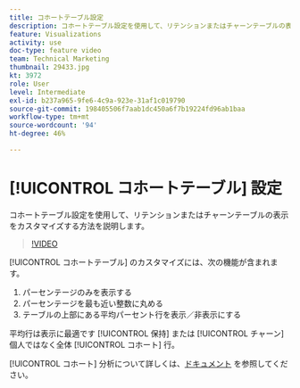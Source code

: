 ```yaml
---
title: コホートテーブル設定
description: コホートテーブル設定を使用して、リテンションまたはチャーンテーブルの表示をカスタマイズする方法を説明します。
feature: Visualizations
activity: use
doc-type: feature video
team: Technical Marketing
thumbnail: 29433.jpg
kt: 3972
role: User
level: Intermediate
exl-id: b237a965-9fe6-4c9a-923e-31af1c019790
source-git-commit: 198405506f7aab1dc450a6f7b19224fd96ab1baa
workflow-type: tm+mt
source-wordcount: '94'
ht-degree: 46%

---
```


# [!UICONTROL コホートテーブル] 設定

コホートテーブル設定を使用して、リテンションまたはチャーンテーブルの表示をカスタマイズする方法を説明します。

>[!VIDEO](https://video.tv.adobe.com/v/29433/?quality=12&learn=on)

[!UICONTROL コホートテーブル] のカスタマイズには、次の機能が含まれます。

1. パーセンテージのみを表示する
1. パーセンテージを最も近い整数に丸める
1. テーブルの上部にある平均パーセント行を表示／非表示にする

平均行は表示に最適です [!UICONTROL 保持] または [!UICONTROL チャーン] 個人ではなく全体 [!UICONTROL コホート] 行。

[!UICONTROL コホート] 分析について詳しくは、[ドキュメント](https://experienceleague.adobe.com/docs/analytics/analyze/analysis-workspace/visualizations/cohort-table/t-cohort.html?lang=ja) を参照してください。
